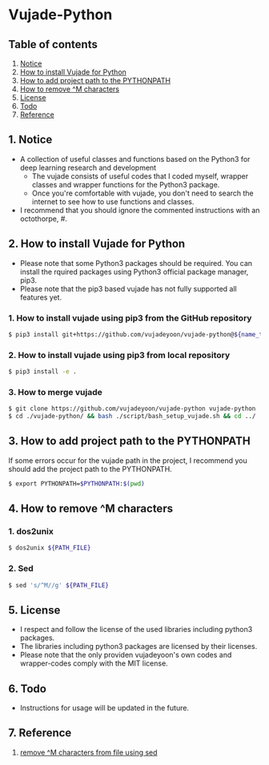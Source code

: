 # Vujade-Python


## Table of contents
1. [Notice](#notice)
2. [How to install Vujade for Python](#how_to_install)
3. [How to add project path to the PYTHONPATH](#export_pythonpath)
4. [How to remove ^M characters](#remove_^M)
5. [License](#license)
6. [Todo](#todo)
7. [Reference](#ref)


## 1. Notice <a name="notice"></a>
- A collection of useful classes and functions based on the Python3 for deep learning research and development
    - The vujade consists of useful codes that I coded myself, wrapper classes and wrapper functions for the Python3 package.
    - Once you're comfortable with vujade, you don't need to search the internet to see how to use functions and classes.
- I recommend that you should ignore the commented instructions with an octothorpe, #.


## 2. How to install Vujade for Python <a name="how_to_install"></a>
- Please note that some Python3 packages should be required. You can install the rquired packages using Python3 official package manager, pip3.
- Please note that the pip3 based vujade has not fully supported all features yet.
### 1. How to install vujade using pip3 from the GitHub repository
```bash
$ pip3 install git+https://github.com/vujadeyoon/vujade-python@${name_tag}
```

### 2. How to install vujade using pip3 from local repository
```bash
$ pip3 install -e .
```

### 3. How to merge vujade
```bash
$ git clone https://github.com/vujadeyoon/vujade-python vujade-python
$ cd ./vujade-python/ && bash ./script/bash_setup_vujade.sh && cd ../
```


## 3. How to add project path to the PYTHONPATH  <a name="export_pythonpath"></a>
If some errors occur for the vujade path in the project, I recommend you should add the project path to the PYTHONPATH.
```bash
$ export PYTHONPATH=$PYTHONPATH:$(pwd)
```


## 4. How to remove ^M characters <a name="remove_^M"></a>
### 1. dos2unix
  ```bash
  $ dos2unix ${PATH_FILE}
  ```

### 2. Sed
```bash
$ sed 's/^M//g' ${PATH_FILE}
```


## 5. License <a name="license"></a>
- I respect and follow the license of the used libraries including python3 packages.
- The libraries including python3 packages are licensed by their licenses.
- Please note that the only providen vujadeyoon's own codes and wrapper-codes comply with the MIT license.


## 6. Todo <a name="todo"></a>
- Instructions for usage will be updated in the future.


## 7. Reference <a name="ref"></a>
1. [remove ^M characters from file using sed](https://stackoverflow.com/questions/19406418/remove-m-characters-from-file-using-sed)
